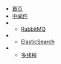 <!-- docs/_sidebar.md -->

* [首页](?id=java笔记)
* [中间件](tool/)
* * [RabbitMQ](tool/RabbitMQ.md)
* * [ElasticSearch](tool/ElasticSearch.md)
* * [多线程](tool/多线程.md)